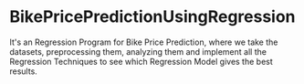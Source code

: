 # BikePricePredictionUsingRegression
It's an Regression Program for Bike Price Prediction, where we take the datasets, preprocessing them, analyzing them and implement all the Regression Techniques to see which Regression Model gives the best results.
